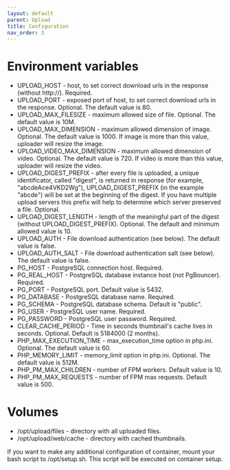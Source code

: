 ```yaml
---
layout: default
parent: Upload
title: Configuration
nav_order: 3
---
```


Environment variables
=====================

- UPLOAD_HOST - host, to set correct download urls in the response (without http://). Required.
- UPLOAD_PORT - exposed port of host, to set correct download urls in the response. Optional. The default value is 80.
- UPLOAD_MAX_FILESIZE - maximum allowed size of file. Optional. The default value is 10M.
- UPLOAD_MAX_DIMENSION - maximum allowed dimension of image. Optional. The default value is 1000. If image is more than this value, uploader will resize the image.
- UPLOAD_VIDEO_MAX_DIMENSION - maximum allowed dimension of video. Optional. The default value is 720. If video is more than this value, uploader will resize the video.
- UPLOAD_DIGEST_PREFIX - after every file is uploaded, a unique identificator, called "digest", is returned in response (for example, "abcdeAce4VKD2Wg"), UPLOAD_DIGEST_PREFIX (in the example "abcde") will be set at the beginning of the digest. If you have multiple upload servers this prefix will help to determine which server preserved a file. Optional.
- UPLOAD_DIGEST_LENGTH - length of the meaningful part of the digest (without UPLOAD_DIGEST_PREFIX). Optional. The default and minimum allowed value is 10.
- UPLOAD_AUTH - File download authentication (see below). The default value is false.
- UPLOAD_AUTH_SALT - File download authentication salt (see below). The default value is false.
- PG_HOST - PostgreSQL connection host. Required.
- PG_REAL_HOST - PostgreSQL database instance host (not PgBouncer). Required.
- PG_PORT - PostgreSQL port. Default value is 5432.
- PG_DATABASE - PostgreSQL database name. Required.
- PG_SCHEMA - PostgreSQL database schema. Default is "public".
- PG_USER - PostgreSQL user name. Required.
- PG_PASSWORD - PostgreSQL user password. Required.
- CLEAR_CACHE_PERIOD - Time in seconds thumbnail's cache lives in seconds. Optional. Default is 5184000 (2 months).
- PHP_MAX_EXECUTION_TIME - max_execution_time option in php.ini. Optional. The default value is 60.
- PHP_MEMORY_LIMIT - memory_limit option in php.ini. Optional. The default value is 512M.
- PHP_PM_MAX_CHILDREN - number of FPM workers. Default value is 10.
- PHP_PM_MAX_REQUESTS - number of FPM max requests. Default value is 500.

Volumes
=======

- /opt/upload/files - directory with all uploaded files.
- /opt/upload/web/cache - directory with cached thumbnails.

If you want to make any additional configuration of container, mount your bash script to /opt/setup.sh. This script will be executed on container setup.
